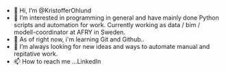 - 👋 Hi, I’m @KristofferOhlund
- 👀 I’m interested in programming in general and have mainly done Python scripts and automation for work. Currently working as data / bim / modell-coordinator
at AFRY in Sweden.
- 🌱 As of right now, i'm learning Git and Github.. 
- 💞️ I’m always looking for new ideas and ways to automate manual and repitative work.
- 📫 How to reach me ...LinkedIn

<!---
KristofferOhlund/KristofferOhlund is a ✨ special ✨ repository because its `README.md` (this file) appears on your GitHub profile.
You can click the Preview link to take a look at your changes.
--->
